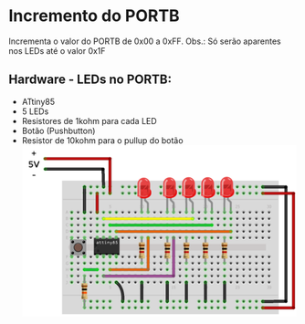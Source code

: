 # Incremento do PORTB
Incrementa o valor do PORTB de 0x00 a 0xFF.
Obs.: Só serão aparentes nos LEDs até o valor 0x1F

## Hardware - LEDs no PORTB:
* ATtiny85
* 5 LEDs
* Resistores de 1kohm para cada LED
* Botão (Pushbutton)
* Resistor de 10kohm para o pullup do botão
![Hardware - LEDs no PORTB](https://github.com/ArthurLCastro/Microcontroladores-AVR/blob/master/Incremento%20do%20PORTB/hardware-ATtiny85-PORTB.png)
